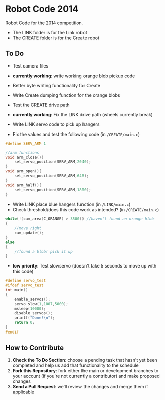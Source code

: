 # Robot Code 2014

Robot Code for the 2014 competition. 

- The LINK folder is for the Link robot
- The CREATE folder is for the Create robot

## To Do

* Test camera files
* **currently working**: write working orange blob pickup code
* Better byte writing functionality for Create
* Write Create dumping function for the orange blobs 
* Test the CREATE drive path
* **currently working**: Fix the LINK drive path (wheels currently break)
* Write LINK servo code to pick up hangers

* Fix the values and test the following code (in ```/CREATE/main.c```)

```c
#define SERV_ARM 1

//arm functions
void arm_close(){
	set_servo_position(SERV_ARM,2040);
}
void arm_open(){
	set_servo_position(SERV_ARM,646);
}
void arm_half(){
	set_servo_position(SERV_ARM,1800);
}
```
* Write LINK place blue hangers function (in ```/LINK/main.c```)
* Check threshold/does this code work as intended? (in ```/CREATE/main.c```)

```c
while(!(cam_area(C_ORANGE) > 3500)) //haven't found an orange blob
{
	//move right
	cam_update();
}
else
{
	//found a blob! pick it up
}
```
* **low priority**: Test slowservo (doesn't take 5 seconds to move up with this code)  

```c
#define servo_test
#ifdef servo_test
int main()
{
	enable_servos();
	servo_slow(1,1007,5000);
	msleep(10000);
	disable_servos();
	printf("Done!\n");
	return 0;
}
#endif
```

## How to Contribute
1. **Check the To Do Section**: choose a pending task that hasn't yet been completed and help us add that functionality to the schedule
2. **Fork this Repository**: fork either the main or development branches to your account (if you're not currently a contributor) and make proposed changes
3. **Send a Pull Request**: we'll review the changes and merge them if applicable
